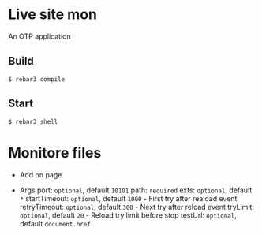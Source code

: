Live site mon
=====

An OTP application

Build
-----

    $ rebar3 compile

Start
-----
    
    $ rebar3 shell


Monitore files
==============

- Add on page

    <script type="text/javascript" src="http://localhost:10101/js/livereload.js"></script>
    <script type="text/javascript">
        LiveReload.start({
            path: "path/to/monitore"
        })          
    </script>
    

- Args
    port: `optional`, default `10101`
    path: `required`
    exts: `optional`, default `*`
    startTimeout: `optional`, default `1000` - First try after reaload event
    retryTimeout: `optional`, default `300` - Next try after reload event
    tryLimit: `optional`, default `20` - Reload try limit before stop
    testUrl: `optional`, default `document.href`
